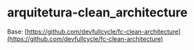 # arquitetura-clean_architecture

Base: [https://github.com/devfullcycle/fc-clean-architecture](https://github.com/devfullcycle/fc-clean-architecture) 